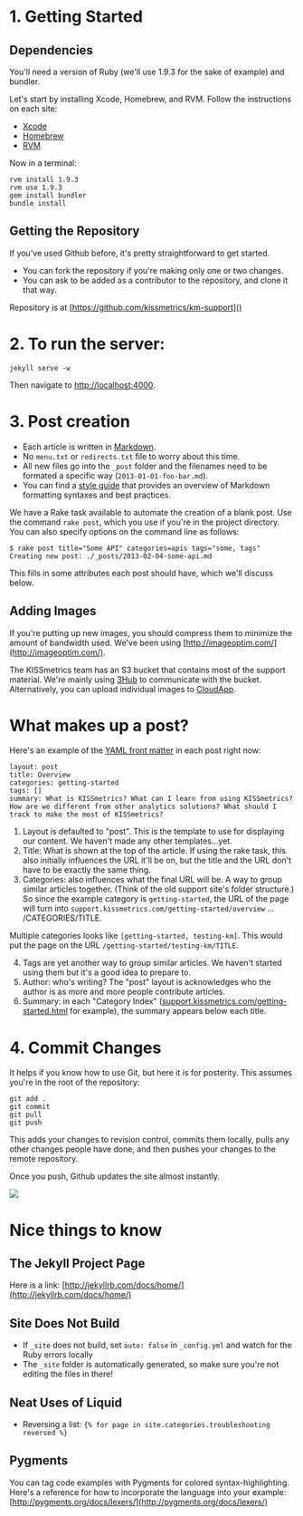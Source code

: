 # 1. Getting Started

## Dependencies

You'll need a version of Ruby (we'll use 1.9.3 for the sake of example) and bundler.

Let's start by installing Xcode, Homebrew, and RVM. Follow the instructions on each site:

* [Xcode](https://itunes.apple.com/us/app/xcode/id497799835)
* [Homebrew](http://brew.sh/)
* [RVM](https://rvm.io/)

Now in a terminal:

```
rvm install 1.9.3
rvm use 1.9.3
gem install bundler
bundle install
```

## Getting the Repository

If you've used Github before, it's pretty straightforward to get started.

* You can fork the repository if you're making only one or two changes.
* You can ask to be added as a contributor to the repository, and clone it that way.

Repository is at [https://github.com/kissmetrics/km-support]()

# 2. To run the server:

`jekyll serve -w`

Then navigate to [http://localhost:4000](http://localhost:4000).

# 3. Post creation

* Each article is written in [Markdown](http://daringfireball.net/projects/markdown/).
* No `menu.txt` or `redirects.txt` file to worry about this time.
* All new files go into the `_post` folder and the filenames need to be formated a specific way (`2013-01-01-foo-bar.md`).
* You can find a [style guide](http://support.kissmetrics.com/misc/styleguide.html) that provides an overview of Markdown formatting syntaxes and best practices.


We have a Rake task available to automate the creation of a blank post. Use the command `rake post`, which you use if you're in the project directory. You can also specify options on the command line as follows:

    $ rake post title="Some API" categories=apis tags="some, tags"
    Creating new post: ./_posts/2013-02-04-some-api.md

This fills in some attributes each post should have, which we'll discuss below.

## Adding Images

If you're putting up new images, you should compress them to minimize the amount of bandwidth used. We've been using [http://imageoptim.com/](http://imageoptim.com/).

The KISSmetrics team has an S3 bucket that contains most of the support material. We're mainly using [3Hub](http://www.3hubapp.com/) to communicate with the bucket. Alternatively, you can upload individual images to [CloudApp](http://my.cl.ly/).

# What makes up a post?

Here's an example of the [YAML front matter](https://github.com/mojombo/jekyll/wiki/yaml-front-matter) in each post right now:

    layout: post
    title: Overview
    categories: getting-started
    tags: []
    summary: What is KISSmetrics? What can I learn from using KISSmetrics? How are we different from other analytics solutions? What should I track to make the most of KISSmetrics?

1. Layout is defaulted to "post". This is the template to use for displaying our content. We haven't made any other templates...yet.
2. Title: What is shown at the top of the article. If using the rake task, this also initially influences the URL it'll be on, but the title and the URL don't have to be exactly the same thing.
3. Categories: also influences what the final URL will be. A way to group similar articles together. (Think of the old support site's folder structure.) So since the example category is `getting-started`, the URL of the page will turn into `support.kissmetrics.com/getting-started/overview` ... /CATEGORIES/TITLE.

Multiple categories looks like `[getting-started, testing-km]`. This would put the page on the URL `/getting-started/testing-km/TITLE`.

4. Tags are yet another way to group similar articles. We haven't started using them but it's a good idea to prepare to.
5. Author: who's writing? The "post" layout is acknowledges who the author is as more and more people contribute articles.
6. Summary: in each "Category Index" ([support.kissmetrics.com/getting-started.html](support.kissmetrics.com/getting-started.html) for example), the summary appears below each title.

# 4. Commit Changes

It helps if you know how to use Git, but here it is for posterity. This assumes you're in the root of the repository:

    git add .
    git commit
    git pull
    git push

This adds your changes to revision control, commits them locally, pulls any other changes people have done, and then pushes your changes to the remote repository.

Once you push, Github updates the site almost instantly.

![](http://cl.ly/image/321e2n293U1k/magic.gif)

# Nice things to know

## The Jekyll Project Page

Here is a link: [http://jekyllrb.com/docs/home/](http://jekyllrb.com/docs/home/)

## Site Does Not Build

* If `_site` does not build, set `auto: false` in `_config.yml` and watch for the Ruby errors locally
* The `_site` folder is automatically generated, so make sure you're not editing the files in there!

## Neat Uses of Liquid

* Reversing a list: `{% for page in site.categories.troubleshooting reversed %}`

## Pygments

You can tag code examples with Pygments for colored syntax-highlighting. Here's a reference for how to incorporate the language into your example: [http://pygments.org/docs/lexers/](http://pygments.org/docs/lexers/)
